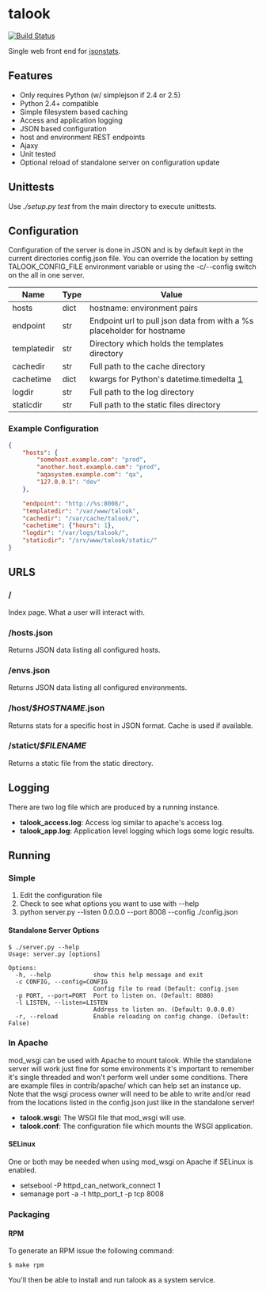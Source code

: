 # talook
[![Build Status](https://api.travis-ci.org/RHInception/talook.png)](https://travis-ci.org/RHInception/talook/)

Single web front end for [jsonstats](https://github.com/RHInception/jsonstats).


## Features
* Only requires Python (w/ simplejson if 2.4 or 2.5)
* Python 2.4+ compatible
* Simple filesystem based caching
* Access and application logging
* JSON based configuration
* host and environment REST endpoints
* Ajaxy
* Unit tested
* Optional reload of standalone server on configuration update


## Unittests
Use *./setup.py test* from the main directory to execute unittests.

## Configuration
Configuration of the server is done in JSON and is by default kept in the current directories config.json file.
You can override the location by setting TALOOK_CONFIG_FILE environment variable or using the -c/--config
switch on the all in one server.

| Name          | Type | Value                                         |
|---------------|------|-----------------------------------------------|
| hosts         | dict | hostname: environment pairs                   |
| endpoint      | str  | Endpoint url to pull json data from with a %s placeholder for hostname |
| templatedir   | str  | Directory which holds the templates directory |
| cachedir      | str  | Full path to the cache directory              |
| cachetime     | dict | kwargs for Python's datetime.timedelta [1](http://docs.python.org/2.6/library/datetime.html#datetime.timedelta) |
| logdir        | str  | Full path to the log directory                |
| staticdir     | str  | Full path to the static files directory       |

### Example Configuration
```json
{
    "hosts": {
        "somehost.example.com": "prod",
        "another.host.example.com": "prod",
        "aqasystem.example.com": "qa",
        "127.0.0.1": "dev"
    },

    "endpoint": "http://%s:8008/",
    "templatedir": "/var/www/talook",
    "cachedir": "/var/cache/talook/",
    "cachetime": {"hours": 1},
    "logdir": "/var/logs/talook/",
    "staticdir": "/srv/www/talook/static/"
}
```


## URLS

### /
Index page. What a user will interact with.

### /hosts.json
Returns JSON data listing all configured hosts.

### /envs.json
Returns JSON data listing all configured environments.

### /host/*$HOSTNAME*.json
Returns stats for a specific host in JSON format. Cache is used if available.

### /statict/*$FILENAME*
Returns a static file from the static directory.


## Logging
There are two log file which are produced by a running instance.

* **talook_access.log**: Access log similar to apache's access log.
* **talook_app.log**: Application level logging which logs some logic results.


## Running

### Simple
1. Edit the configuration file
2. Check to see what options you want to use with --help
3. python server.py --listen 0.0.0.0 --port 8008 --config ./config.json

#### Standalone Server Options
```
$ ./server.py --help
Usage: server.py [options]

Options:
  -h, --help            show this help message and exit
  -c CONFIG, --config=CONFIG
                        Config file to read (Default: config.json
  -p PORT, --port=PORT  Port to listen on. (Default: 8080)
  -l LISTEN, --listen=LISTEN
                        Address to listen on. (Default: 0.0.0.0)
  -r, --reload          Enable reloading on config change. (Default: False)
```


### In Apache
mod_wsgi can be used with Apache to mount talook. While the standalone server
will work just fine for some environments it's important to remember it's
single threaded and won't perform well under some conditions. There are example files
in contrib/apache/ which can help set an instance up. Note that the wsgi
process owner will need to be able to write and/or read from the locations
listed in the config.json just like in the standalone server!

* **talook.wsgi**: The WSGI file that mod_wsgi will use.
* **talook.conf**: The configuration file which mounts the WSGI application.

#### SELinux
One or both may be needed when using mod_wsgi on Apache if SELinux is enabled.

* setsebool -P httpd_can_network_connect 1
* semanage port -a -t http_port_t -p tcp 8008


### Packaging

#### RPM
To generate an RPM issue the following command:

```
$ make rpm
```

You'll then be able to install and run talook as a system service.
